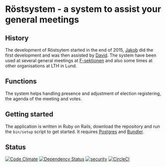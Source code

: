 # Röstsystem - a system to assist your general meetings

## History
The development of Röstsytem started in the end of 2015, [Jakob](https://github.com/navro) did the first development and was then assisted by [David](https://github.com/davidwessman). The system have been used at several general meetings at [F-sektionen](https://fsektionen.se) and also some times at other organisations at LTH in Lund.

## Functions
The system helps handling presence and adjustment of election registering, the agenda of the meeting and votes.

## Getting started
The application is written in Ruby on Rails, download the repository and run the `bin/setup` script to get started. It requires [Postgres](https://www.postgresql.org/) and [Bundler](http://bundler.io/).

## Status
[![Code Climate](https://codeclimate.com/github/fsek/voting/badges/gpa.svg)](https://codeclimate.com/github/fsek/voting)
[![Dependency Status](https://gemnasium.com/fsek/voting.svg)](https://gemnasium.com/fsek/voting)
[![security](https://hakiri.io/github/fsek/voting/master.svg)](https://hakiri.io/github/fsek/voting/master)
[![CircleCI](https://circleci.com/gh/fsek/voting/tree/master.svg?style=shield&circle-token=:circle-ci-badge-token)](https://circleci.com/gh/fsek/voting/tree/master)
